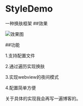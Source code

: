 # StyleDemo
一种换肤框架
##效果

![效果图](https://github.com/zhuguohui/StyleDemo/blob/master/gif/show.gif)

##功能

1.支持配置文件

2.通过遍历实现换肤

3.实现webview的夜间模式

4.配置简单方便

关于具体的实现我会再写一遍博客的。
